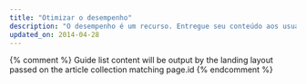 ```yaml
---
title: "Otimizar o desempenho"
description: "O desempenho é um recurso. Entregue seu conteúdo aos usuários o mais rápido possível. Quando eles estiverem no seu aplicativo, faça com que a interação e a renderização de páginas tenham a maior fluidez possível."
updated_on: 2014-04-28
---
```


{% comment %}
Guide list content will be output by the landing layout passed on the article collection matching page.id
{% endcomment %}


